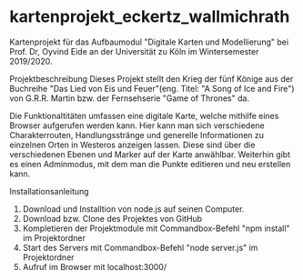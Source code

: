 # kartenprojekt_eckertz_wallmichrath
Kartenprojekt für das Aufbaumodul "Digitale Karten und Modellierung" bei Prof. Dr, Oyvind Eide an der Universität zu Köln im Wintersemester 2019/2020.

Projektbeschreibung
Dieses Projekt stellt den Krieg der fünf Könige aus der Buchreihe "Das Lied von Eis und Feuer"(eng. Titel: "A Song of Ice and Fire") von G.R.R. Martin bzw. der Fernsehserie "Game of Thrones" da.

Die Funktionaltitäten umfassen eine digitale Karte, welche mithilfe eines Browser aufgerufen werden kann. Hier kann man sich verschiedene Charakterrouten, Handlungsstränge und generelle Informationen zu einzelnen Orten in Westeros anzeigen lassen. Diese sind über die verschiedenen Ebenen und Marker auf der Karte anwählbar. Weiterhin gibt es einen Adminmodus, mit dem man die Punkte editieren und neu erstellen kann. 

Installationsanleitung
1. Download und Installtion von node.js auf seinen Computer. 
2. Download bzw. Clone des Projektes von GitHub
3. Kompletieren der Projektmodule mit Commandbox-Befehl "npm install" im Projektordner
4. Start des Servers mit Commandbox-Befehl "node server.js" im Projektordner
5. Aufruf im Browser mit localhost:3000/

